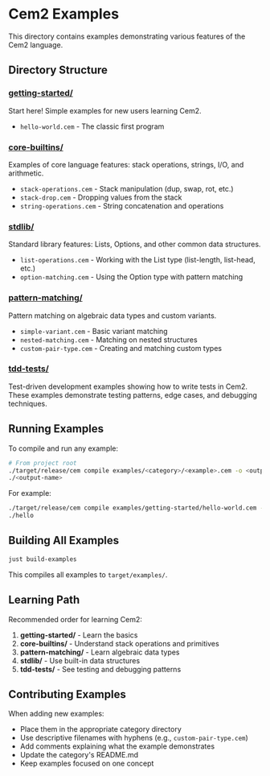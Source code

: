 # Cem2 Examples

This directory contains examples demonstrating various features of the Cem2 language.

## Directory Structure

### [getting-started/](getting-started/)
Start here! Simple examples for new users learning Cem2.
- `hello-world.cem` - The classic first program

### [core-builtins/](core-builtins/)
Examples of core language features: stack operations, strings, I/O, and arithmetic.
- `stack-operations.cem` - Stack manipulation (dup, swap, rot, etc.)
- `stack-drop.cem` - Dropping values from the stack
- `string-operations.cem` - String concatenation and operations

### [stdlib/](stdlib/)
Standard library features: Lists, Options, and other common data structures.
- `list-operations.cem` - Working with the List type (list-length, list-head, etc.)
- `option-matching.cem` - Using the Option type with pattern matching

### [pattern-matching/](pattern-matching/)
Pattern matching on algebraic data types and custom variants.
- `simple-variant.cem` - Basic variant matching
- `nested-matching.cem` - Matching on nested structures
- `custom-pair-type.cem` - Creating and matching custom types

### [tdd-tests/](tdd-tests/)
Test-driven development examples showing how to write tests in Cem2.
These examples demonstrate testing patterns, edge cases, and debugging techniques.

## Running Examples

To compile and run any example:

```bash
# From project root
./target/release/cem compile examples/<category>/<example>.cem -o <output-name>
./<output-name>
```

For example:

```bash
./target/release/cem compile examples/getting-started/hello-world.cem -o hello
./hello
```

## Building All Examples

```bash
just build-examples
```

This compiles all examples to `target/examples/`.

## Learning Path

Recommended order for learning Cem2:

1. **getting-started/** - Learn the basics
2. **core-builtins/** - Understand stack operations and primitives
3. **pattern-matching/** - Learn algebraic data types
4. **stdlib/** - Use built-in data structures
5. **tdd-tests/** - See testing and debugging patterns

## Contributing Examples

When adding new examples:
- Place them in the appropriate category directory
- Use descriptive filenames with hyphens (e.g., `custom-pair-type.cem`)
- Add comments explaining what the example demonstrates
- Update the category's README.md
- Keep examples focused on one concept
